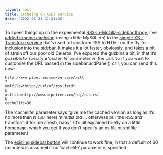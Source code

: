 ```yaml
---
layout: post
title: Cacheing on XSLT service
date: '2002-08-31 17:21:25'
---
```



To speed things up on the experimental [RSS-in-Mozilla-sidebar thingy](/qmacro/blog/2002/Aug/29#tech/sidebar "yesterday's musings on RSS, Mozilla, and Sidebars"), I’ve [added in some cacheing](/~dj/XSLTc.pm) (using a little MySQL db) to the [simple XSL-Transform service](../../../service/xslt) that’s used to transform RSS to HTML on the fly, for inclusion into the sidebar. It makes it a lot faster, obviously, and takes a bit of strain off our poor old Celeron. I’ve exposed the gubbins a bit, in that it’s possible to specify a ‘cachelife’ parameter on the call. So if you want to customise the URL passed in the sidebar.addPanel() call, you can send this now:

```
http://www.pipetree.com/service/xslt
?
xmlfile=*http://url/of/rss.feed*
&
xslfile=http://www.pipetree.com/~dj/rss.xsl
&
cachelife=30
```

The ‘cachelife’ parameter says “give me the cached version as long as it’s no more than N (30, here) minutes old … otherwise pull the RSS and transform it for me afresh, baby”. (It’s all explained briefly on a little homepage, which you [get](../../../service/xslt) if you don’t specify an xslfile or xmlfile parameter.)

The [existing sidebar button](/~dj/sidebar.html) will continue to work fine, in that a default of 60 (minutes) is assumed if no ‘cachelife’ parameter is specified.


